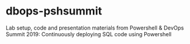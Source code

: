 # dbops-pshsummit
Lab setup, code and presentation materials from Powershell & DevOps Summit 2019: Continuously deploying SQL code using Powershell
